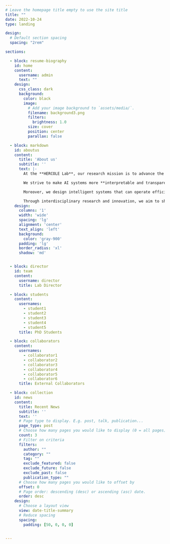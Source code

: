 ```yaml
---
# Leave the homepage title empty to use the site title
title: ""
date: 2022-10-24
type: landing

design:
  # Default section spacing
  spacing: "2rem"

sections:

  - block: resume-biography
    id: home
    content:
      username: admin
      text: ""
    design:
      css_class: dark
      background:
        color: black
        image:
          # Add your image background to `assets/media/`.
          filename: background3.png
          filters:
            brightness: 1.0
          size: cover
          position: center
          parallax: false

  - block: markdown
    id: aboutus
    content:
      title: 'About us'
      subtitle: ''
      text: |-
        At the **HERCOLE Lab**, our research mission is to advance the development of next-generation machine learning and artificial intelligence systems that are not only powerful, but also **understandable**, **resilient**, and **decentralized**.

        We strive to make AI systems more **interpretable and transparent** to human users, enabling greater trust and collaboration. We design algorithms that are **robust to adversarial attacks**, ensuring reliability in real-world conditions.

        Moreover, we design intelligent systems that can operate efficiently on edge devices, enabling **local decision-making**, enhancing **privacy**, and reducing reliance on centralized infrastructures.

        Through interdisciplinary research and innovation, we aim to shape AI that is more human-centered, secure, and scalable.
    design:
      columns: '1'
      width: 'wide'
      spacing: 'lg'
      alignment: 'center'
      text_align: 'left'
      background:
        color: 'gray-900'
      padding: 'lg'
      border_radius: 'xl'
      shadow: 'md'


  - block: director
    id: team
    content:
      username: director
      title: Lab Director

  - block: students
    content:
      usernames:
        - student1
        - student2
        - student3
        - student4
        - student5
      title: PhD Students

  - block: collaborators
    content:
      usernames:
        - collaborator1
        - collaborator2
        - collaborator3
        - collaborator4
        - collaborator5
        - collaborator6
      title: External Collaborators

  - block: collection
    id: news
    content:
      title: Recent News
      subtitle: ''
      text: ''
      # Page type to display. E.g. post, talk, publication...
      page_type: post
      # Choose how many pages you would like to display (0 = all pages)
      count: 3
      # Filter on criteria
      filters:
        author: ""
        category: ""
        tag: ""
        exclude_featured: false
        exclude_future: false
        exclude_past: false
        publication_type: ""
      # Choose how many pages you would like to offset by
      offset: 0
      # Page order: descending (desc) or ascending (asc) date.
      order: desc
    design:
      # Choose a layout view
      view: date-title-summary
      # Reduce spacing
      spacing:
        padding: [50, 0, 0, 0]

  
---
```


